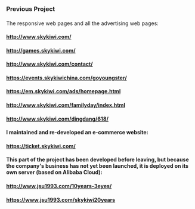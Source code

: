 ### Previous Project

#### 
The responsive web pages and all the advertising web pages:

#### http://www.skykiwi.com/
#### http://games.skykiwi.com/
#### http://www.skykiwi.com/contact/
#### https://events.skykiwichina.com/goyoungster/
#### https://em.skykiwi.com/ads/homepage.html
#### http://www.skykiwi.com/familyday/index.html
#### http://www.skykiwi.com/dingdang/618/

#### I maintained and re-developed an e-commerce website:
#### https://ticket.skykiwi.com/

#### This part of the project has been developed before leaving, but because the company's business has not yet been launched, it is deployed on its own server (based on Alibaba Cloud):
#### http://www.jsu1993.com/10years-3eyes/
#### https://www.jsu1993.com/skykiwi20years
